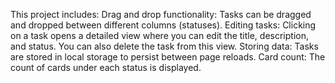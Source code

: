 This project includes: 
Drag and drop functionality: Tasks can be dragged and dropped between different columns (statuses).
Editing tasks: Clicking on a task opens a detailed view where you can edit the title, description, and status. You can also delete the task from this view.
Storing data: Tasks are stored in local storage to persist between page reloads.
Card count: The count of cards under each status is displayed.
